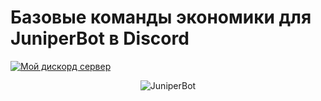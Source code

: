 # Базовые команды экономики для JuniperBot в Discord
[![Мой дискорд сервер](assets/discord.png)](https://discord.com/invite/Ex64BKMrD6)
<div align="center">

![JuniperBot](assets/bot.png)

</div>
